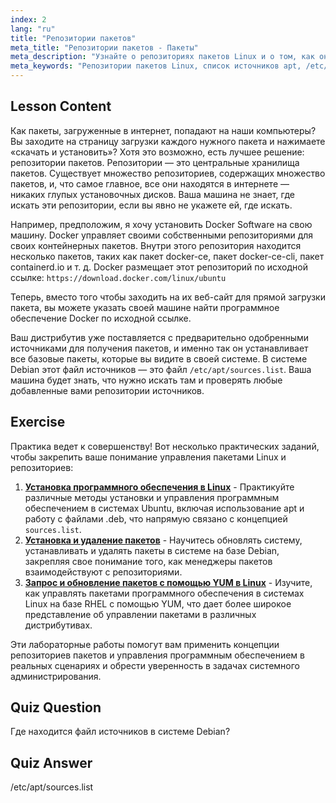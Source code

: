```yaml
---
index: 2
lang: "ru"
title: "Репозитории пакетов"
meta_title: "Репозитории пакетов - Пакеты"
meta_description: "Узнайте о репозиториях пакетов Linux и о том, как они управляют программным обеспечением. Узнайте, как находить и добавлять источники пакетов, такие как /etc/apt/sources.list, для простой установки."
meta_keywords: "Репозитории пакетов Linux, список источников apt, /etc/apt/sources.list, пакеты Linux, Linux для начинающих, учебник по Linux, управление пакетами"
---
```


## Lesson Content

Как пакеты, загруженные в интернет, попадают на наши компьютеры? Вы заходите на страницу загрузки каждого нужного пакета и нажимаете «скачать и установить»? Хотя это возможно, есть лучшее решение: репозитории пакетов. Репозитории — это центральные хранилища пакетов. Существует множество репозиториев, содержащих множество пакетов, и, что самое главное, все они находятся в интернете — никаких глупых установочных дисков. Ваша машина не знает, где искать эти репозитории, если вы явно не укажете ей, где искать.

Например, предположим, я хочу установить Docker Software на свою машину. Docker управляет своими собственными репозиториями для своих контейнерных пакетов. Внутри этого репозитория находится несколько пакетов, таких как пакет docker-ce, пакет docker-ce-cli, пакет containerd.io и т. д. Docker размещает этот репозиторий по исходной ссылке:
`https://download.docker.com/linux/ubuntu`

Теперь, вместо того чтобы заходить на их веб-сайт для прямой загрузки пакета, вы можете указать своей машине найти программное обеспечение Docker по исходной ссылке.

Ваш дистрибутив уже поставляется с предварительно одобренными источниками для получения пакетов, и именно так он устанавливает все базовые пакеты, которые вы видите в своей системе. В системе Debian этот файл источников — это файл `/etc/apt/sources.list`. Ваша машина будет знать, что нужно искать там и проверять любые добавленные вами репозитории источников.

## Exercise

Практика ведет к совершенству! Вот несколько практических заданий, чтобы закрепить ваше понимание управления пакетами Linux и репозиториев:

1. **[Установка программного обеспечения в Linux](https://labex.io/ru/labs/linux-software-installation-on-linux-18005)** - Практикуйте различные методы установки и управления программным обеспечением в системах Ubuntu, включая использование apt и работу с файлами .deb, что напрямую связано с концепцией `sources.list`.
2. **[Установка и удаление пакетов](https://labex.io/ru/labs/linux-installing-and-removing-packages-385380)** - Научитесь обновлять систему, устанавливать и удалять пакеты в системе на базе Debian, закрепляя свое понимание того, как менеджеры пакетов взаимодействуют с репозиториями.
3. **[Запрос и обновление пакетов с помощью YUM в Linux](https://labex.io/ru/labs/rhel-query-and-update-packages-with-yum-in-linux-590869)** - Изучите, как управлять пакетами программного обеспечения в системах Linux на базе RHEL с помощью YUM, что дает более широкое представление об управлении пакетами в различных дистрибутивах.

Эти лабораторные работы помогут вам применить концепции репозиториев пакетов и управления программным обеспечением в реальных сценариях и обрести уверенность в задачах системного администрирования.

## Quiz Question

Где находится файл источников в системе Debian?

## Quiz Answer

/etc/apt/sources.list
